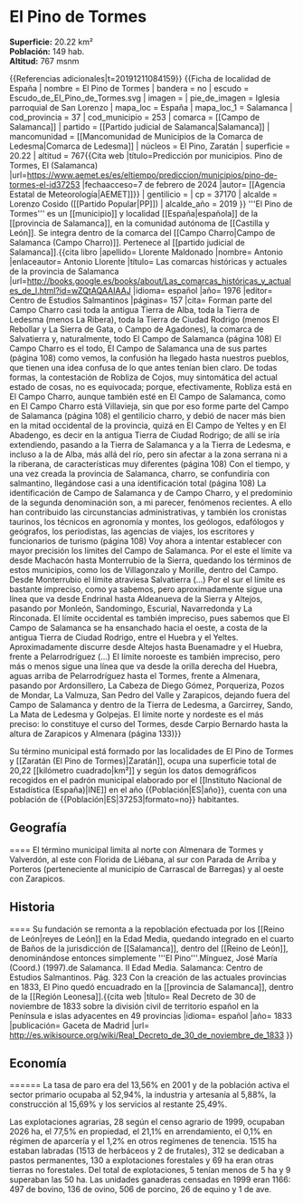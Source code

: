 # El Pino de Tormes

**Superficie:** 20.22 km²  
**Población:** 149 hab.  
**Altitud:** 767 msnm  

{{Referencias adicionales|t=20191211084159}}
{{Ficha de localidad de España
| nombre = El Pino de Tormes
| bandera = no
| escudo = Escudo_de_El_Pino_de_Tormes.svg
| imagen = 
| pie_de_imagen = Iglesia parroquial de San Lorenzo
| mapa_loc = España
| mapa_loc_1 = Salamanca
| cod_provincia = 37
| cod_municipio = 253
| comarca = [[Campo de Salamanca]]
| partido = [[Partido judicial de Salamanca|Salamanca]]
| mancomunidad = [[Mancomunidad de Municipios de la Comarca de Ledesma|Comarca de Ledesma]]
| núcleos = El Pino, Zaratán
| superficie = 20.22
| altitud = 767<ref>{{Cita web |título=Predicción por municipios. Pino de Tormes, El (Salamanca) |url=https://www.aemet.es/es/eltiempo/prediccion/municipios/pino-de-tormes-el-id37253 |fechaacceso=7 de febrero de 2024 |autor= [[Agencia Estatal de Meteorología|AEMET]]}}</ref>
| gentilicio = 
| cp = 37170
| alcalde = Lorenzo Cosido ([[Partido Popular|PP]])
| alcalde_año = 2019
}}
'''El Pino de Tormes''' es un [[municipio]] y localidad [[España|española]] de la [[provincia de Salamanca]], en la comunidad autónoma de [[Castilla y León]]. Se integra dentro de la comarca del [[Campo Charro|Campo de Salamanca (Campo Charro)]]. Pertenece al [[partido judicial de Salamanca]].<ref name=ref_duplicada_1>{{cita libro |apellido= Llorente Maldonado |nombre= Antonio |enlaceautor= Antonio Llorente |título= Las comarcas históricas y actuales de la provincia de Salamanca |url=http://books.google.es/books/about/Las_comarcas_históricas_y_actuales_de_l.html?id=wZQtAQAAIAAJ |idioma= español |año= 1976 |editor= Centro de Estudios Salmantinos |páginas= 157 |cita= Forman parte del Campo Charro casi toda la antigua Tierra de Alba, toda la Tierra de Ledesma (menos La Ribera), toda la Tierra de Ciudad Rodrigo (menos El Rebollar y La Sierra de Gata, o Campo de Agadones), la comarca de Salvatierra y, naturalmente, todo El Campo de Salamanca (página 108) El Campo Charro es el todo, El Campo de Salamanca una de sus partes (página 108) como vemos, la confusión ha llegado hasta nuestros pueblos, que tienen una idea confusa de lo que antes tenían bien claro. De todas formas, la contestación de Robliza de Cojos, muy sintomática del actual estado de cosas, no es equivocada; porque, efectivamente, Robliza está en El Campo Charro, aunque también esté en El Campo de Salamanca, como en El Campo Charro está Villavieja, sin que por eso forme parte del Campo de Salamanca (página 108) el gentilicio charro, y debió de nacer más bien en la mitad occidental de la provincia, quizá en El Campo de Yeltes y en El Abadengo, es decir en la antigua Tierra de Ciudad Rodrigo; de allí se iría extendiendo, pasando a la Tierra de Salamanca y a la Tierra de Ledesma, e incluso a la de Alba, más allá del río, pero sin afectar a la zona serrana ni a la riberana, de características muy diferentes (página 108) Con el tiempo, y una vez creada la provincia de Salamanca, charro, se confundiría con salmantino, llegándose casi a una identificación total (página 108) La identificación de Campo de Salamanca y de Campo Charro, y el predominio de la segunda denominación son, a mi parecer, fenómenos recientes. A ello han contribuido las circunstancias administrativas, y también los cronistas taurinos, los técnicos en agronomía y montes, los geólogos, edafólogos y geógrafos, los periodistas, las agencias de viajes, los escritores y funcionarios de turismo (página 108) Voy ahora a intentar establecer con mayor precisión los límites del Campo de Salamanca. Por el este el límite va desde Machacón hasta Monterrubio de la Sierra, quedando los términos de estos municipios, como los de Villagonzalo y Morille, dentro del Campo. Desde Monterrubio el límite atraviesa Salvatierra (…) Por el sur el límite es bastante impreciso, como ya sabemos, pero aproximadamente sigue una línea que va desde Endrinal hasta Aldeanueva de la Sierra y Altejos, pasando por Monleón, Sandomingo, Escurial, Navarredonda y La Rinconada. El límite occidental es también impreciso, pues sabemos que El Campo de Salamanca se ha ensanchado hacia el oeste, a costa de la antigua Tierra de Ciudad Rodrigo, entre el Huebra y el Yeltes. Aproximadamente discurre desde Altejos hasta Buenamadre y el Huebra, frente a Pelarrodríguez (...) El límite noroeste es también impreciso, pero más o menos sigue una línea que va desde la orilla derecha del Huebra, aguas arriba de Pelarrodríguez hasta el Tormes, frente a Almenara, pasando por Ardonsillero, La Cabeza de Diego Gómez, Porqueriza, Pozos de Mondar, La Valmuza, San Pedro del Valle y Zarapicos, dejando fuera del Campo de Salamanca y dentro de la Tierra de Ledesma, a Garcirrey, Sando, La Mata de Ledesma y Golpejas. El límite norte y nordeste es el más preciso: lo constituye el curso del Tormes, desde Carpio Bernardo hasta la altura de Zarapicos y Almenara (página 133)}}</ref>

Su término municipal está formado por las localidades de El Pino de Tormes y [[Zaratán (El Pino de Tormes)|Zaratán]], ocupa una superficie total de 20,22&nbsp;[[kilómetro cuadrado|km²]] y según los datos demográficos recogidos en el padrón municipal elaborado por el [[Instituto Nacional de Estadística (España)|INE]] en el año {{Población|ES|año}}, cuenta con una población de {{Población|ES|37253|formato=no}} habitantes.

## Geografía

====
El término municipal limita al norte con Almenara de Tormes y Valverdón, al este con Florida de Liébana, al sur con Parada de Arriba y Porteros (perteneciente al municipio de Carrascal de Barregas) y al oeste con Zarapicos.

## Historia

====
Su fundación se remonta a la repoblación efectuada por los [[Reino de León|reyes de León]] en la Edad Media, quedando integrado en el cuarto de Baños de la jurisdicción de [[Salamanca]], dentro del [[Reino de León]], denominándose entonces simplemente '''El Pino'''.<ref>Mínguez, José María (Coord.) (1997).de Salamanca. II Edad Media. Salamanca: Centro de Estudios Salmantinos. Pág. 323</ref> Con la creación de las actuales provincias en 1833, El Pino quedó encuadrado en la [[provincia de Salamanca]], dentro de la [[Región Leonesa]].<ref>{{cita web |título= Real Decreto de 30 de noviembre de 1833 sobre la división civil de territorio español en la Península e islas adyacentes en 49 provincias |idioma= español |año= 1833 |publicación= Gaceta de Madrid |url= http://es.wikisource.org/wiki/Real_Decreto_de_30_de_noviembre_de_1833 }}</ref>

## Economía

======
La tasa de paro era del 13,56% en 2001 y de la población activa el sector primario ocupaba al 52,94%, la industria y artesanía al 5,88%, la construcción al 15,69% y los servicios al restante 25,49%.

Las explotaciones agrarias, 28 según el censo agrario de 1999, ocupaban 2026 ha, el 77,5% en propiedad, el 21,1% en arrendamiento, el 0,1% en régimen de aparcería y el 1,2% en otros regímenes de tenencia. 1515 ha estaban labradas (1513 de herbáceos y 2 de frutales), 312 se dedicaban a pastos permanentes, 130 a explotaciones forestales y 69 ha eran otras tierras no forestales. Del total de explotaciones, 5 tenían menos de 5 ha y 9 superaban las 50 ha. Las unidades ganaderas censadas en 1999 eran 1166: 497 de bovino, 136 de ovino, 506 de porcino, 26 de equino y 1 de ave.